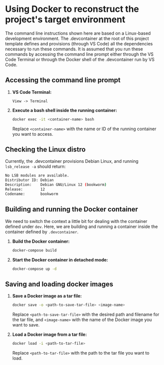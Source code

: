 # Using Docker to reconstruct the project's target environment

The command line instructions shown here are based on a Linux-based development environment. The .devcontainer at the root of this project template defines and provisions (through VS Code) all the dependencies necessary to run these commands. It is assumed that you run these commands by accessing the command line prompt either through the VS Code Terminal or through the Docker shell of the .devcontainer run by VS Code.

## Accessing the command line prompt
1. **VS Code Terminal:**
    ```
    View -> Terminal
    ```
2. **Execute a bash shell inside the running container:**
    ```sh
    docker exec -it <container-name> bash
    ```
    Replace `<container-name>` with the name or ID of the running container you want to access.

## Checking the Linux distro
Currently, the .devcontainer provisions Debian Linux, and running ```lsb_release -a``` should return:
```sh
No LSB modules are available.
Distributor ID: Debian
Description:    Debian GNU/Linux 12 (bookworm)
Release:        12
Codename:       bookworm
```

## Building and running the Docker container
We need to switch the context a little bit for dealing with the container defined under ```dev```. Here, we are building and running a container inside the container defined by ```.devcontainer```.

1. **Build the Docker container:**
    ```sh
    docker-compose build
    ```

2. **Start the Docker container in detached mode:**
    ```sh
    docker-compose up -d
    ```

## Saving and loading docker images

1. **Save a Docker image as a tar file:**
    ```sh
    docker save -o <path-to-save-tar-file> <image-name>
    ```
    Replace `<path-to-save-tar-file>` with the desired path and filename for the tar file, and `<image-name>` with the name of the Docker image you want to save.

2. **Load a Docker image from a tar file:**
    ```sh
    docker load -i <path-to-tar-file>
    ```
    Replace `<path-to-tar-file>` with the path to the tar file you want to load.
